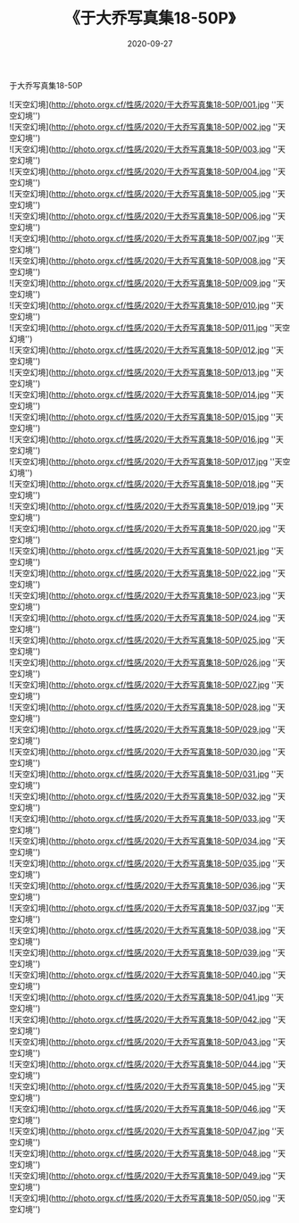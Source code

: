 ﻿---
layout: post
title:  《于大乔写真集18-50P》
date:   2020-09-27
img: http://photo.orgx.cf/性感/2020/于大乔写真集18-50P/002.jpg
tags: [美女, 性感, 泳衣]
---

于大乔写真集18-50P



![天空幻境](http://photo.orgx.cf/性感/2020/于大乔写真集18-50P/001.jpg ''天空幻境'') <br>
![天空幻境](http://photo.orgx.cf/性感/2020/于大乔写真集18-50P/002.jpg ''天空幻境'') <br>
![天空幻境](http://photo.orgx.cf/性感/2020/于大乔写真集18-50P/003.jpg ''天空幻境'') <br>
![天空幻境](http://photo.orgx.cf/性感/2020/于大乔写真集18-50P/004.jpg ''天空幻境'') <br>
![天空幻境](http://photo.orgx.cf/性感/2020/于大乔写真集18-50P/005.jpg ''天空幻境'') <br>
![天空幻境](http://photo.orgx.cf/性感/2020/于大乔写真集18-50P/006.jpg ''天空幻境'') <br>
![天空幻境](http://photo.orgx.cf/性感/2020/于大乔写真集18-50P/007.jpg ''天空幻境'') <br>
![天空幻境](http://photo.orgx.cf/性感/2020/于大乔写真集18-50P/008.jpg ''天空幻境'') <br>
![天空幻境](http://photo.orgx.cf/性感/2020/于大乔写真集18-50P/009.jpg ''天空幻境'') <br>
![天空幻境](http://photo.orgx.cf/性感/2020/于大乔写真集18-50P/010.jpg ''天空幻境'') <br>
![天空幻境](http://photo.orgx.cf/性感/2020/于大乔写真集18-50P/011.jpg ''天空幻境'') <br>
![天空幻境](http://photo.orgx.cf/性感/2020/于大乔写真集18-50P/012.jpg ''天空幻境'') <br>
![天空幻境](http://photo.orgx.cf/性感/2020/于大乔写真集18-50P/013.jpg ''天空幻境'') <br>
![天空幻境](http://photo.orgx.cf/性感/2020/于大乔写真集18-50P/014.jpg ''天空幻境'') <br>
![天空幻境](http://photo.orgx.cf/性感/2020/于大乔写真集18-50P/015.jpg ''天空幻境'') <br>
![天空幻境](http://photo.orgx.cf/性感/2020/于大乔写真集18-50P/016.jpg ''天空幻境'') <br>
![天空幻境](http://photo.orgx.cf/性感/2020/于大乔写真集18-50P/017.jpg ''天空幻境'') <br>
![天空幻境](http://photo.orgx.cf/性感/2020/于大乔写真集18-50P/018.jpg ''天空幻境'') <br>
![天空幻境](http://photo.orgx.cf/性感/2020/于大乔写真集18-50P/019.jpg ''天空幻境'') <br>
![天空幻境](http://photo.orgx.cf/性感/2020/于大乔写真集18-50P/020.jpg ''天空幻境'') <br>
![天空幻境](http://photo.orgx.cf/性感/2020/于大乔写真集18-50P/021.jpg ''天空幻境'') <br>
![天空幻境](http://photo.orgx.cf/性感/2020/于大乔写真集18-50P/022.jpg ''天空幻境'') <br>
![天空幻境](http://photo.orgx.cf/性感/2020/于大乔写真集18-50P/023.jpg ''天空幻境'') <br>
![天空幻境](http://photo.orgx.cf/性感/2020/于大乔写真集18-50P/024.jpg ''天空幻境'') <br>
![天空幻境](http://photo.orgx.cf/性感/2020/于大乔写真集18-50P/025.jpg ''天空幻境'') <br>
![天空幻境](http://photo.orgx.cf/性感/2020/于大乔写真集18-50P/026.jpg ''天空幻境'') <br>
![天空幻境](http://photo.orgx.cf/性感/2020/于大乔写真集18-50P/027.jpg ''天空幻境'') <br>
![天空幻境](http://photo.orgx.cf/性感/2020/于大乔写真集18-50P/028.jpg ''天空幻境'') <br>
![天空幻境](http://photo.orgx.cf/性感/2020/于大乔写真集18-50P/029.jpg ''天空幻境'') <br>
![天空幻境](http://photo.orgx.cf/性感/2020/于大乔写真集18-50P/030.jpg ''天空幻境'') <br>
![天空幻境](http://photo.orgx.cf/性感/2020/于大乔写真集18-50P/031.jpg ''天空幻境'') <br>
![天空幻境](http://photo.orgx.cf/性感/2020/于大乔写真集18-50P/032.jpg ''天空幻境'') <br>
![天空幻境](http://photo.orgx.cf/性感/2020/于大乔写真集18-50P/033.jpg ''天空幻境'') <br>
![天空幻境](http://photo.orgx.cf/性感/2020/于大乔写真集18-50P/034.jpg ''天空幻境'') <br>
![天空幻境](http://photo.orgx.cf/性感/2020/于大乔写真集18-50P/035.jpg ''天空幻境'') <br>
![天空幻境](http://photo.orgx.cf/性感/2020/于大乔写真集18-50P/036.jpg ''天空幻境'') <br>
![天空幻境](http://photo.orgx.cf/性感/2020/于大乔写真集18-50P/037.jpg ''天空幻境'') <br>
![天空幻境](http://photo.orgx.cf/性感/2020/于大乔写真集18-50P/038.jpg ''天空幻境'') <br>
![天空幻境](http://photo.orgx.cf/性感/2020/于大乔写真集18-50P/039.jpg ''天空幻境'') <br>
![天空幻境](http://photo.orgx.cf/性感/2020/于大乔写真集18-50P/040.jpg ''天空幻境'') <br>
![天空幻境](http://photo.orgx.cf/性感/2020/于大乔写真集18-50P/041.jpg ''天空幻境'') <br>
![天空幻境](http://photo.orgx.cf/性感/2020/于大乔写真集18-50P/042.jpg ''天空幻境'') <br>
![天空幻境](http://photo.orgx.cf/性感/2020/于大乔写真集18-50P/043.jpg ''天空幻境'') <br>
![天空幻境](http://photo.orgx.cf/性感/2020/于大乔写真集18-50P/044.jpg ''天空幻境'') <br>
![天空幻境](http://photo.orgx.cf/性感/2020/于大乔写真集18-50P/045.jpg ''天空幻境'') <br>
![天空幻境](http://photo.orgx.cf/性感/2020/于大乔写真集18-50P/046.jpg ''天空幻境'') <br>
![天空幻境](http://photo.orgx.cf/性感/2020/于大乔写真集18-50P/047.jpg ''天空幻境'') <br>
![天空幻境](http://photo.orgx.cf/性感/2020/于大乔写真集18-50P/048.jpg ''天空幻境'') <br>
![天空幻境](http://photo.orgx.cf/性感/2020/于大乔写真集18-50P/049.jpg ''天空幻境'') <br>
![天空幻境](http://photo.orgx.cf/性感/2020/于大乔写真集18-50P/050.jpg ''天空幻境'') <br>